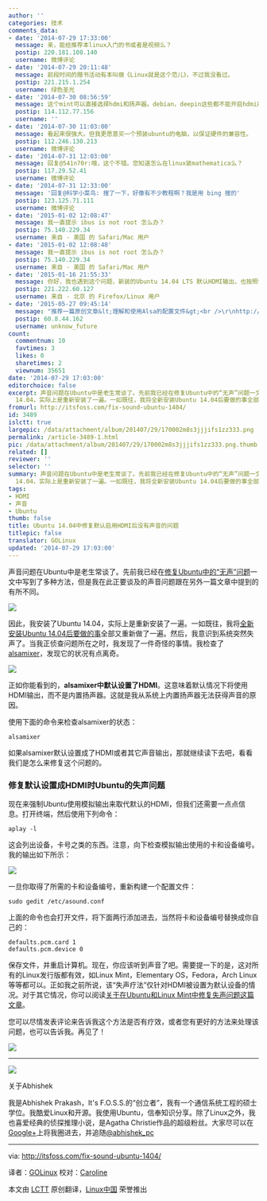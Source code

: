 ```yaml
---
author: ''
categories: 技术
comments_data:
- date: '2014-07-29 17:33:00'
  message: 亲，能给推荐本linux入门的书或者是视频么？
  postip: 220.181.108.140
  username: 微博评论
- date: '2014-07-29 20:11:48'
  message: 前段时间的赠书活动有本叫做《Linux就是这个范儿》，不过我没看过。
  postip: 221.215.1.254
  username: 绿色圣光
- date: '2014-07-30 08:56:59'
  message: 这个mint可以直接选择hdmi和扬声器。debian，deepin这些都不能开启hdmi声音，虽然识别了设备，但是就是没声
  postip: 114.112.77.156
  username: ''
- date: '2014-07-30 11:03:00'
  message: 看起来很强大。但我更愿意买一个预装ubuntu的电脑，以保证硬件的兼容性。
  postip: 112.246.130.213
  username: 微博评论
- date: '2014-07-31 12:03:00'
  message: 回复@541n70r:哦，这个不错。您知道怎么在linux装mathematica么？
  postip: 117.29.52.41
  username: 微博评论
- date: '2014-07-31 12:33:00'
  message: '回复@科学小菜鸟: 搜了一下，好像有不少教程啊？我是用 bing 搜的'
  postip: 123.125.71.111
  username: 微博评论
- date: '2015-01-02 12:08:47'
  message: 我一直提示 ibus is not root 怎么办？
  postip: 75.140.229.34
  username: 来自 - 美国 的 Safari/Mac 用户
- date: '2015-01-02 12:08:48'
  message: 我一直提示 ibus is not root 怎么办？
  postip: 75.140.229.34
  username: 来自 - 美国 的 Safari/Mac 用户
- date: '2015-01-16 21:55:33'
  message: 你好，我也遇到这个问题，新装的Ubuntu 14.04 LTS 默认HDMI输出，也按照你说的更改了，但重启以后，打开alsamixer没有变化
  postip: 221.222.60.127
  username: 来自 - 北京 的 Firefox/Linux 用户
- date: '2015-05-27 09:45:14'
  message: "推荐一篇原创文章&lt;理解和使用Alsa的配置文件&gt;<br />\r\nhttp://blog.csdn.net/colorant/article/details/2598815"
  postip: 60.8.44.162
  username: unknow_future
count:
  commentnum: 10
  favtimes: 3
  likes: 0
  sharetimes: 2
  viewnum: 35651
date: '2014-07-29 17:03:00'
editorchoice: false
excerpt: 声音问题在Ubuntu中是老生常谈了。先前我已经在修复Ubuntu中的“无声”问题一文中写到了多种方法，但是我在此正要谈及的声音问题跟在另外一篇文章中提到的有所不同。因此，我安装了Ubuntu
  14.04，实际上是重新安装了一遍。一如既往，我将全新安装Ubuntu 14.04后要做的事全部又重新做了一遍。然后，我意识到系统突然失声了。当我正侦查问题所在之时，我发现了一件奇怪的事情。我检查了alsamixer，发现它的状况有点离奇。
fromurl: http://itsfoss.com/fix-sound-ubuntu-1404/
id: 3489
islctt: true
largepic: /data/attachment/album/201407/29/170002m8s3jjjifs1zz333.png
permalink: /article-3489-1.html
pic: /data/attachment/album/201407/29/170002m8s3jjjifs1zz333.png.thumb.jpg
related: []
reviewer: ''
selector: ''
summary: 声音问题在Ubuntu中是老生常谈了。先前我已经在修复Ubuntu中的“无声”问题一文中写到了多种方法，但是我在此正要谈及的声音问题跟在另外一篇文章中提到的有所不同。因此，我安装了Ubuntu
  14.04，实际上是重新安装了一遍。一如既往，我将全新安装Ubuntu 14.04后要做的事全部又重新做了一遍。然后，我意识到系统突然失声了。当我正侦查问题所在之时，我发现了一件奇怪的事情。我检查了alsamixer，发现它的状况有点离奇。
tags:
- HDMI
- 声音
- Ubuntu
thumb: false
title: Ubuntu 14.04中修复默认启用HDMI后没有声音的问题
titlepic: false
translator: GOLinux
updated: '2014-07-29 17:03:00'
---
```


声音问题在Ubuntu中是老生常谈了。先前我已经在[修复Ubuntu中的“无声”问题](http://itsfoss.com/fix-sound-ubuntu-1304-quick-tip/)一文中写到了多种方法，但是我在此正要谈及的声音问题跟在另外一篇文章中提到的有所不同。


![](/data/attachment/album/201407/29/170002m8s3jjjifs1zz333.png)


因此，我安装了Ubuntu 14.04，实际上是重新安装了一遍。一如既往，我将[全新安装Ubuntu 14.04后要做的事](http://itsfoss.com/things-to-do-after-installing-ubuntu-14-04/)全部又重新做了一遍。然后，我意识到系统突然失声了。当我正侦查问题所在之时，我发现了一件奇怪的事情。我检查了[alsamixer](http://en.wikipedia.org/wiki/Alsamixer)，发现它的状况有点离奇。


[![](https://camo.githubusercontent.com/7c61c55eee79d875868f7fa1178380e09cc7021b/687474703a2f2f697473666f73732e697473666f73732e6e6574646e612d63646e2e636f6d2f77702d636f6e74656e742f75706c6f6164732f323031342f30362f616c73616d697865725f5365745f48444d495f44656661756c742e6a706567)](https://camo.githubusercontent.com/7c61c55eee79d875868f7fa1178380e09cc7021b/687474703a2f2f697473666f73732e697473666f73732e6e6574646e612d63646e2e636f6d2f77702d636f6e74656e742f75706c6f6164732f323031342f30362f616c73616d697865725f5365745f48444d495f44656661756c742e6a706567)


正如你能看到的，**alsamixer中默认设置了HDMI**。这意味着默认情况下将使用HDMI输出，而不是内置扬声器。这就是我从系统上内置扬声器无法获得声音的原因。


使用下面的命令来检查alsamixer的状态：



```
alsamixer

```

如果alsamixer默认设置成了HDMI或者其它声音输出，那就继续读下去吧，看看我们是怎么来修复这个问题的。


### 修复默认设置成HDMI时Ubuntu的失声问题


现在来强制Ubuntu使用模拟输出来取代默认的HDMI，但我们还需要一点点信息。打开终端，然后使用下列命令：



```
aplay -l

```

这会列出设备，卡号之类的东西。注意，向下检查模拟输出使用的卡和设备编号。我的输出如下所示：


[![](https://camo.githubusercontent.com/bf5fa56db64b0a4d00beeef1ad5a019b8c14af50/687474703a2f2f697473666f73732e697473666f73732e6e6574646e612d63646e2e636f6d2f77702d636f6e74656e742f75706c6f6164732f323031342f30372f416c73614d697865725f4c6973745f4465766963652e6a706567)](https://camo.githubusercontent.com/bf5fa56db64b0a4d00beeef1ad5a019b8c14af50/687474703a2f2f697473666f73732e697473666f73732e6e6574646e612d63646e2e636f6d2f77702d636f6e74656e742f75706c6f6164732f323031342f30372f416c73614d697865725f4c6973745f4465766963652e6a706567)


一旦你取得了所需的卡和设备编号，重新构建一个配置文件：



```
sudo gedit /etc/asound.conf

```

上面的命令也会打开文件，将下面两行添加进去，当然将卡和设备编号替换成你自己的：



```
defaults.pcm.card 1
defaults.pcm.device 0

```

保存文件，并重启计算机。现在，你应该听到声音了吧。需要提一下的是，这对所有的Linux发行版都有效，如Linux Mint，Elementary OS，Fedora，Arch Linux等等都可以。正如我之前所说，该“失声疗法”仅针对HDMI被设置为默认设备的情况。对于其它情况，你可以阅读[关于在Ubuntu和Linux Mint中修复失声问题这篇文章](http://itsfoss.com/fix-sound-ubuntu-1304-quick-tip/)。


您可以尽情发表评论来告诉我这个方法是否有疗效，或者您有更好的方法来处理该问题，也可以告诉我。再见了！


[![](https://camo.githubusercontent.com/833227653e92ff2977eb611656595583f49d0fd2/687474703a2f2f697473666f73732e697473666f73732e6e6574646e612d63646e2e636f6d2f77702d696e636c756465732f696d616765732f736d696c6965732f69636f6e5f736d696c652e676966)](https://camo.githubusercontent.com/833227653e92ff2977eb611656595583f49d0fd2/687474703a2f2f697473666f73732e697473666f73732e6e6574646e612d63646e2e636f6d2f77702d696e636c756465732f696d616765732f736d696c6965732f69636f6e5f736d696c652e676966)




---


[![](https://camo.githubusercontent.com/9d530cbcbbdc38533259db7a6f22c35e8747cdf0/687474703a2f2f312e67726176617461722e636f6d2f6176617461722f32303734396332363866356433653464326337383534393965623661313763303f733d31303026723d706726643d6d6d)](https://camo.githubusercontent.com/9d530cbcbbdc38533259db7a6f22c35e8747cdf0/687474703a2f2f312e67726176617461722e636f6d2f6176617461722f32303734396332363866356433653464326337383534393965623661313763303f733d31303026723d706726643d6d6d)


关于Abhishek


我是Abhishek Prakash，It's F.O.S.S.的“创立者”，我有一个通信系统工程的硕士学位。我酷爱Linux和开源。我使用Ubuntu，信奉知识分享。除了Linux之外，我也喜爱经典的侦探推理小说，是Agatha Christie作品的超级粉丝。大家尽可以在[Google+](https://plus.google.com/u/0/110180944531110746460)上将我圈进去，并追随[@abhishek\_pc](https://twitter.com/abhishek_pc)




---


via: <http://itsfoss.com/fix-sound-ubuntu-1404/>


译者：[GOLinux](https://github.com/GOLinux) 校对：[Caroline](https://github.com/carolinewuyan)


本文由 [LCTT](https://github.com/LCTT/TranslateProject) 原创翻译，[Linux中国](http://linux.cn/) 荣誉推出
